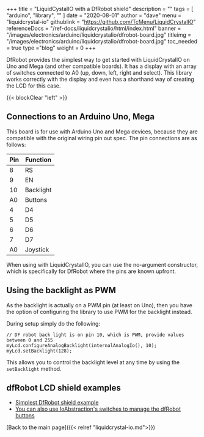 +++
title = "LiquidCystalIO with a DfRobot shield"
description = ""
tags = [ "arduino", "library", "" ]
date = "2020-08-01"
author =  "dave"
menu = "liquidcrystal-io"
githublink = "https://github.com/TcMenu/LiquidCrystalIO"
referenceDocs = "/ref-docs/liquidcrystalio/html/index.html"
banner = "/images/electronics/arduino/liquidcrystalio/dfrobot-board.jpg"
titleimg = "/images/electronics/arduino/liquidcrystalio/dfrobot-board.jpg"
toc_needed = true 
type ="blog"
weight = 0
+++

DfRobot provides the simplest way to get started with LiquidCrystalIO on Uno and Mega (and other compatible boards). It has a display with an array of switches connected to A0 (up, down, left, right and select). This library works correctly with the display and even has a shorthand way of creating the LCD for this case.

{{< blockClear "left" >}}

## Connections to an Arduino Uno, Mega

This board is for use with Arduino Uno and Mega devices, because they are compatible with the original wiring pin out spec. The pin connections are as follows:

| Pin | Function  |
| --- | --------- |
|  8  | RS        |
|  9  | EN        |
| 10  | Backlight |
| A0  | Buttons   |
|  4  | D4        |
|  5  | D5        |
|  6  | D6        |
|  7  | D7        |
| A0  | Joystick  |

When using with LiquidCrystalIO, you can use the no-argument constructor, which is specifically for DfRobot where the pins are known upfront.

## Using the backlight as PWM

As the backlight is actually on a PWM pin (at least on Uno), then you have the option of configuring the library to use PWM for the backlight instead.

During setup simply do the following:

    // DF robot back light is on pin 10, which is PWM, provide values between 0 and 255
    myLcd.configureAnalogBacklight(internalAnalogIo(), 10);
    myLcd.setBacklight(128);

This allows you to control the backlight level at any time by using the `setBacklight` method.

## dfRobot LCD shield examples

* [Simplest DfRobot shield example](https://github.com/TcMenu/LiquidCrystalIO/blob/main/examples/HelloWorld/HelloWorld.ino)
* [You can also use IoAbstraction's switches to manage the dfRobot buttons](https://github.com/TcMenu/IoAbstraction/blob/main/examples/dfRobotRotaryEncoder/dfRobotRotaryEncoder.ino)

[Back to the main page]({{< relref "liquidcrystal-io.md">}})